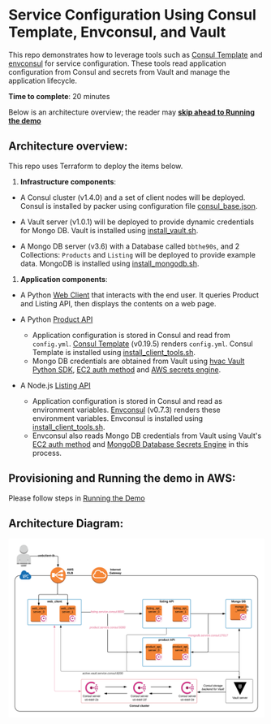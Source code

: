 # Service Configuration Using Consul Template, Envconsul, and Vault

This repo demonstrates how to leverage tools such as  [Consul Template](https://github.com/hashicorp/consul-template/blob/master/README.md) and [envconsul](https://github.com/hashicorp/envconsul/blob/master/README.md) for service configuration. These tools read application configuration from Consul and secrets from Vault and manage the application lifecycle.

**Time to complete**: 20 minutes

Below is an architecture overview; the reader may **[skip ahead to Running the demo](terraform/aws/README.md)**

## Architecture overview:
This repo uses Terraform to deploy the items below.
1. **Infrastructure components**:
  - A Consul cluster (v1.4.0) and a set of client nodes will be deployed. Consul is installed by packer using configuration file [consul_base.json](packer/consul_base.json).

  - A Vault server (v1.0.1) will be deployed to provide dynamic credentials for Mongo DB. Vault is installed using [install_vault.sh](packer/files/install_vault.sh).

  - A Mongo DB server (v3.6) with a Database called `bbthe90s`, and 2 Collections: `Products` and `Listing` will  be deployed to provide example data. MongoDB is installed using [install_mongodb.sh](packer/files/install_mongodb.sh).

1. **Application components**:
  - A Python [Web Client](application/simple-client) that interacts with the end user. It queries Product and Listing API, then displays the contents on a web page.

  - A Python [Product API](application/product-service/README.md)
      - Application configuration is stored in Consul and read from `config.yml`. [Consul Template](https://github.com/hashicorp/consul-template/blob/master/README.md) (v0.19.5) renders `config.yml`. Consul Template is installed using [install_client_tools.sh](packer/files/install_client_tools.sh).
      - Mongo DB credentials are obtained from Vault using [hvac Vault Python SDK](https://github.com/hvac/hvac), [EC2 auth method](https://www.vaultproject.io/docs/auth/aws.html#ec2-auth-method) and [AWS secrets engine](https://www.vaultproject.io/docs/secrets/aws/index.html#aws-secrets-engine).

  - A Node.js [Listing API](application/listing-service/README.md)
      - Application configuration is stored in Consul and read as environment variables. [Envconsul](https://github.com/hashicorp/envconsul) (v0.7.3) renders these environment variables. Envconsul is installed using  [install_client_tools.sh](packer/files/install_client_tools.sh).
      - Envconsul also reads Mongo DB credentials from Vault using Vault's [EC2 auth method](https://www.vaultproject.io/docs/auth/aws.html#ec2-auth-method) and [MongoDB Database Secrets Engine](https://www.vaultproject.io/docs/secrets/databases/mongodb.html#mongodb-database-secrets-engine) in this process.

## Provisioning and Running the demo in AWS:
Please follow steps in [Running the Demo](terraform/aws/README.md)

## Architecture Diagram:
![Architecture diagram](diagrams/service-configuration-demo.png)
